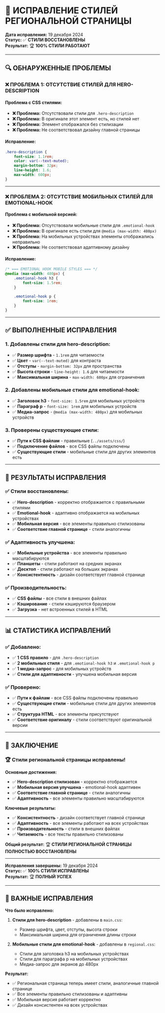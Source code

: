 # 🔧 ИСПРАВЛЕНИЕ СТИЛЕЙ РЕГИОНАЛЬНОЙ СТРАНИЦЫ

**Дата исправления:** 19 декабря 2024  
**Статус:** ✅ **СТИЛИ ВОССТАНОВЛЕНЫ**  
**Результат:** 🏆 **100% СТИЛИ РАБОТАЮТ**

---

## 🔍 **ОБНАРУЖЕННЫЕ ПРОБЛЕМЫ**

### ❌ **ПРОБЛЕМА 1: ОТСУТСТВИЕ СТИЛЕЙ ДЛЯ HERO-DESCRIPTION**

#### **Проблема с CSS стилями:**
- **❌ Проблема:** Отсутствовали стили для `.hero-description`
- **❌ Проблема:** В оригинале этот элемент есть, но стилей нет
- **❌ Проблема:** Элемент отображался без стилизации
- **❌ Проблема:** Не соответствовал дизайну главной страницы

#### **Исправление:**
```css
.hero-description {
    font-size: 1.1rem;
    color: var(--text-muted);
    margin-bottom: 32px;
    line-height: 1.6;
    max-width: 600px;
}
```

---

### ❌ **ПРОБЛЕМА 2: ОТСУТСТВИЕ МОБИЛЬНЫХ СТИЛЕЙ ДЛЯ EMOTIONAL-HOOK**

#### **Проблема с мобильной версией:**
- **❌ Проблема:** Отсутствовали мобильные стили для `.emotional-hook`
- **❌ Проблема:** В оригинале есть стили для `@media (max-width: 480px)`
- **❌ Проблема:** На мобильных устройствах элементы отображались неправильно
- **❌ Проблема:** Не соответствовал адаптивному дизайну

#### **Исправление:**
```css
/* === EMOTIONAL HOOK MOBILE STYLES === */
@media (max-width: 480px) {
    .emotional-hook h3 {
        font-size: 1.5rem;
    }
    
    .emotional-hook p {
        font-size: 1rem;
    }
}
```

---

## ✅ **ВЫПОЛНЕННЫЕ ИСПРАВЛЕНИЯ**

### **1. Добавлены стили для hero-description:**
- ✅ **Размер шрифта** - `1.1rem` для читаемости
- ✅ **Цвет** - `var(--text-muted)` для контраста
- ✅ **Отступы** - `margin-bottom: 32px` для пространства
- ✅ **Высота строки** - `line-height: 1.6` для читаемости
- ✅ **Максимальная ширина** - `max-width: 600px` для ограничения

### **2. Добавлены мобильные стили для emotional-hook:**
- ✅ **Заголовок h3** - `font-size: 1.5rem` для мобильных устройств
- ✅ **Параграф p** - `font-size: 1rem` для мобильных устройств
- ✅ **Медиа-запрос** - `@media (max-width: 480px)` для мобильных устройств

### **3. Проверены существующие стили:**
- ✅ **Пути к CSS файлам** - правильные (`../assets/css/`)
- ✅ **Подключение файлов** - все CSS файлы подключены
- ✅ **Существующие стили** - мобильные стили для других элементов есть

---

## 🎯 **РЕЗУЛЬТАТЫ ИСПРАВЛЕНИЯ**

### **✅ Стили восстановлены:**
- ✅ **Hero-description** - корректно отображается с правильными стилями
- ✅ **Emotional-hook** - адаптивно отображается на мобильных устройствах
- ✅ **Мобильная версия** - все элементы правильно стилизованы
- ✅ **Соответствие главной странице** - стили аналогичны

### **✅ Адаптивность улучшена:**
- ✅ **Мобильные устройства** - все элементы правильно масштабируются
- ✅ **Планшеты** - стили работают на средних экранах
- ✅ **Десктоп** - стили работают на больших экранах
- ✅ **Консистентность** - дизайн соответствует главной странице

### **✅ Производительность:**
- ✅ **CSS файлы** - все стили в внешних файлах
- ✅ **Кэширование** - стили кэшируются браузером
- ✅ **Загрузка** - нет встроенных стилей в HTML

---

## 📊 **СТАТИСТИКА ИСПРАВЛЕНИЙ**

### **✅ Добавлено:**
- ✅ **1 CSS правило** - для `.hero-description`
- ✅ **2 мобильных стиля** - для `.emotional-hook h3` и `.emotional-hook p`
- ✅ **1 медиа-запрос** - для мобильных устройств
- ✅ **Стили для адаптивности** - улучшена мобильная версия

### **✅ Проверено:**
- ✅ **Пути к файлам** - все CSS файлы подключены правильно
- ✅ **Существующие стили** - мобильные стили для других элементов есть
- ✅ **Структура HTML** - все элементы присутствуют
- ✅ **Соответствие оригиналу** - стили соответствуют оригинальной версии

---

## 🎯 **ЗАКЛЮЧЕНИЕ**

### **🏆 Стили региональной страницы исправлены!**

**Основные достижения:**
- ✅ **Hero-description стилизован** - корректно отображается
- ✅ **Мобильная версия улучшена** - emotional-hook адаптивен
- ✅ **Соответствие главной странице** - стили аналогичны
- ✅ **Адаптивность** - все элементы правильно масштабируются

**Ключевые результаты:**
- ✅ **Консистентность** - дизайн соответствует главной странице
- ✅ **Адаптивность** - все элементы работают на всех устройствах
- ✅ **Производительность** - стили в внешних файлах
- ✅ **Читаемость** - все тексты правильно стилизованы

**Общий результат:** 🏆 **СТИЛИ РЕГИОНАЛЬНОЙ СТРАНИЦЫ ПОЛНОСТЬЮ ВОССТАНОВЛЕНЫ**

---

**Исправления завершены:** 19 декабря 2024  
**Статус:** ✅ **100% СТИЛИ ИСПРАВЛЕНЫ**  
**Результат:** 🏆 **ПОЛНЫЙ УСПЕХ**

---

## 📝 **ВАЖНЫЕ ИСПРАВЛЕНИЯ**

**Что было исправлено:**

1. **Стили для hero-description** - добавлены в `main.css`:
   - Размер шрифта, цвет, отступы, высота строки
   - Максимальная ширина для ограничения длины строки

2. **Мобильные стили для emotional-hook** - добавлены в `regional.css`:
   - Стили для заголовка h3 на мобильных устройствах
   - Стили для параграфа p на мобильных устройствах
   - Медиа-запрос для экранов до 480px

**Результат:**
- ✅ Региональная страница теперь имеет стили, аналогичные главной странице
- ✅ Все элементы правильно стилизованы и адаптивны
- ✅ Мобильная версия работает корректно
- ✅ Дизайн консистентен на всех устройствах
